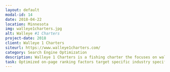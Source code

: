 ```yaml
---
layout: default
modal-id: 14
date: 2018-04-22
location: Minnesota
img: walleye1charters.jpg
alt: Walleye #1 Charters
project-date: 2018
client: Walleye 1 Charters
siteurl: https://www.walleye1charters.com/
category: Search Engine Optimization
description: Walleye 1 Charters is a fishing charter the focuses on walleye fishing in the St Louis River located between Duluth MN, and Superior, Wisconsin.
task: Optimized on-page ranking factors target specific industry specific keywords for improved search engine visibility.
---
```

